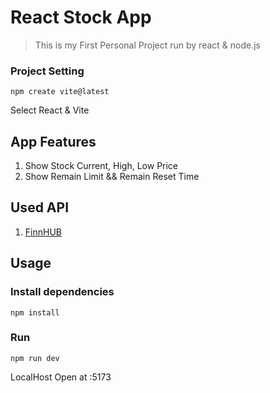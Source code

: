 # React Stock App 

>This is my First Personal Project run by react & node.js
### Project Setting
```
npm create vite@latest
```
Select React & Vite   
## App Features
1. Show Stock Current, High, Low Price
2. Show Remain Limit && Remain Reset Time

## Used API
1. [FinnHUB](https://finnhub.io/)

## Usage 
### Install dependencies
```
npm install
```
### Run
```
npm run dev
```

LocalHost Open at :5173 